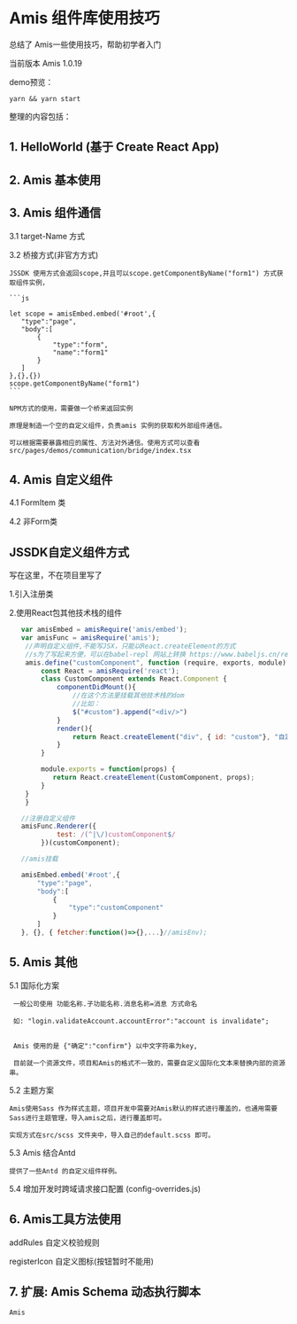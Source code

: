 # Amis 组件库使用技巧

总结了 Amis一些使用技巧，帮助初学者入门

当前版本 Amis 1.0.19

demo预览：

```
yarn && yarn start
```

整理的内容包括：

## 1. HelloWorld (基于 Create React App)
## 2. Amis 基本使用
## 3. Amis 组件通信

 3.1 target-Name 方式

 3.2 桥接方式(非官方方式)

    JSSDK 使用方式会返回scope,并且可以scope.getComponentByName("form1") 方式获取组件实例，

    ```js

    let scope = amisEmbed.embed('#root',{
       "type":"page",
       "body":[
           {
               "type":"form",
               "name":"form1"
           }
       ]
    },{},{})
    scope.getComponentByName("form1")
    ```

    NPM方式的使用，需要做一个桥来返回实例

    原理是制造一个空的自定义组件，负责amis 实例的获取和外部组件通信。

    可以根据需要暴露相应的属性、方法对外通信。使用方式可以查看 src/pages/demos/communication/bridge/index.tsx



## 4. Amis 自定义组件

4.1 FormItem 类

4.2 非Form类

## JSSDK自定义组件方式

   写在这里，不在项目里写了

   1.引入注册类

   2.使用React包其他技术栈的组件

```js
   var amisEmbed = amisRequire('amis/embed');
   var amisFunc = amisRequire('amis');
    //声明自定义组件,不能写JSX，只能以React.createElement的方式
    //s为了写起来方便，可以在babel-repl 网站上转换 https://www.babeljs.cn/repl
    amis.define("customComponent", function (require, exports, module) {
        const React = amisRequire('react');
        class CustomComponent extends React.Component {
            componentDidMount(){
                //在这个方法里挂载其他技术栈的dom
                //比如：
                $("#custom").append("<div/>")
            }
            render(){
                return React.createElement("div", { id: "custom"}, "自定义");
            }
        }

        module.exports = function(props) {
           return React.createElement(CustomComponent, props);
        }
    }
    }

   //注册自定义组件
   amisFunc.Renderer({
            test: /(^|\/)customComponent$/
        })(customComponent);

   //amis挂载

   amisEmbed.embed('#root',{
       "type":"page",
       "body":[
           {
               "type":"customComponent"
           }
       ]
   }, {}, { fetcher:function()=>{},...}//amisEnv);      


```

## 5. Amis 其他

   
 5.1 国际化方案
   
     一般公司使用 功能名称.子功能名称.消息名称=消息 方式命名
     
     如: "login.validateAccount.accountError":"account is invalidate";

     
     Amis 使用的是 {"确定":"confirm"} 以中文字符串为key,
     
     目前就一个资源文件，项目和Amis的格式不一致的，需要自定义国际化文本来替换内部的资源串。

 5.2 主题方案

    Amis使用Sass 作为样式主题，项目开发中需要对Amis默认的样式进行覆盖的，也通用需要Sass进行主题管理，导入amis之后，进行覆盖即可。
    
    实现方式在src/scss 文件夹中，导入自己的default.scss 即可。

 5.3 Amis 结合Antd

    提供了一些Antd 的自定义组件样例。
    
 5.4 增加开发时跨域请求接口配置 (config-overrides.js)

## 6. Amis工具方法使用

   addRules 自定义校验规则

   registerIcon 自定义图标(按钮暂时不能用)


    
## 7. 扩展: Amis Schema 动态执行脚本


    Amis 

